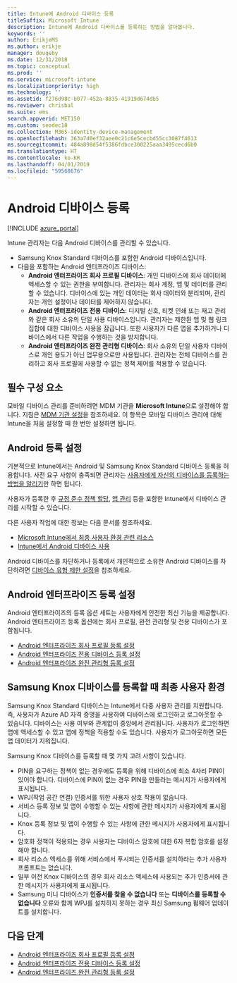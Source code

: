 ```yaml
---
title: Intune에 Android 디바이스 등록
titleSuffix: Microsoft Intune
description: Intune에 Android 디바이스를 등록하는 방법을 알아봅니다.
keywords: ''
author: ErikjeMS
ms.author: erikje
manager: dougeby
ms.date: 12/31/2018
ms.topic: conceptual
ms.prod: ''
ms.service: microsoft-intune
ms.localizationpriority: high
ms.technology: ''
ms.assetid: f276d98c-b077-452a-8835-41919d674db5
ms.reviewer: chrisbal
ms.suite: ems
search.appverid: MET150
ms.custom: seodec18
ms.collection: M365-identity-device-management
ms.openlocfilehash: 363a7d0ef32aee0c21c6e5cecbd55cc3087f4613
ms.sourcegitcommit: 484a898d54f5386fdbce300225aaa3495cecd6b0
ms.translationtype: HT
ms.contentlocale: ko-KR
ms.lasthandoff: 04/01/2019
ms.locfileid: "59568676"
---
```

# <a name="enroll-android-devices"></a>Android 디바이스 등록

[!INCLUDE [azure_portal](./includes/azure_portal.md)]

Intune 관리자는 다음 Android 디바이스를 관리할 수 있습니다.
- Samsung Knox Standard 디바이스를 포함한 Android 디바이스입니다.
- 다음을 포함하는 Android 엔터프라이즈 디바이스:
    - **Android 엔터프라이즈 회사 프로필 디바이스**: 개인 디바이스에 회사 데이터에 액세스할 수 있는 권한을 부여합니다. 관리자는 회사 계정, 앱 및 데이터를 관리할 수 있습니다. 디바이스에 있는 개인 데이터는 회사 데이터와 분리되며, 관리자는 개인 설정이나 데이터를 제어하지 않습니다. 
    - **Android 엔터프라이즈 전용 디바이스**: 디지털 신호, 티켓 인쇄 또는 재고 관리와 같은 회사 소유의 단일 사용 디바이스입니다. 관리자는 제한된 앱 및 웹 링크 집합에 대한 디바이스 사용을 잠급니다. 또한 사용자가 다른 앱을 추가하거나 디바이스에서 다른 작업을 수행하는 것을 방지합니다.
    - **Android 엔터프라이즈 완전 관리형 디바이스**: 회사 소유의 단일 사용자 디바이스로 개인 용도가 아닌 업무용으로만 사용됩니다. 관리자는 전체 디바이스를 관리하고 회사 프로필에 사용할 수 없는 정책 제어를 적용할 수 있습니다. 

## <a name="prerequisite"></a>필수 구성 요소

모바일 디바이스 관리를 준비하려면 MDM 기관을 **Microsoft Intune**으로 설정해야 합니다. 지침은 [MDM 기관 설정](mdm-authority-set.md)을 참조하세요. 이 항목은 모바일 디바이스 관리에 대해 Intune을 처음 설정할 때 한 번만 설정하면 됩니다.

## <a name="set-up-android-enrollment"></a>Android 등록 설정

기본적으로 Intune에서는 Android 및 Samsung Knox Standard 디바이스 등록을 허용합니다. 사전 요구 사항이 충족되면 관리자는 [사용자에게 자신의 디바이스를 등록하는 방법을 알리기](/intune-user-help/enroll-your-device-in-intune-android)만 하면 됩니다.

사용자가 등록한 후 [규정 준수 정책 할당](compliance-policy-create-android.md), [앱 관리](app-management.md) 등을 포함한 Intune에서 디바이스 관리를 시작할 수 있습니다.

다른 사용자 작업에 대한 정보는 다음 문서를 참조하세요.

- [Microsoft Intune에서 최종 사용자 환경 관련 리소스](end-user-educate.md)
- [Intune에서 Android 디바이스 사용](https://docs.microsoft.com/intune-user-help/using-your-android-device-with-intune)

Android 디바이스를 차단하거나 등록에서 개인적으로 소유한 Android 디바이스를 차단하려면 [디바이스 유형 제한 설정](enrollment-restrictions-set.md)을 참조하세요.

## <a name="set-up-android-enterprise-enrollment"></a>Android 엔터프라이즈 등록 설정

Android 엔터프라이즈의 등록 옵션 세트는 사용자에게 안전한 최신 기능을 제공합니다. Android 엔터프라이즈 등록 옵션에는 회사 프로필, 완전 관리형 및 전용 디바이스가 포함됩니다.

- [Android 엔터프라이즈 회사 프로필 등록 설정](android-work-profile-enroll.md)
- [Android 엔터프라이즈 전용 디바이스 등록 설정](android-kiosk-enroll.md)
- [Android 엔터프라이즈 완전 관리형 등록 설정](android-fully-managed-enroll.md)

## <a name="end-user-experience-when-enrolling-a-samsung-knox-device"></a>Samsung Knox 디바이스를 등록할 때 최종 사용자 환경

Samsung Knox Standard 디바이스는 Intune에서 다중 사용자 관리를 지원합니다. 즉, 사용자가 Azure AD 자격 증명을 사용하여 디바이스에 로그인하고 로그아웃할 수 있습니다. 디바이스는 사용 여부와 관계없이 중앙에서 관리됩니다. 사용자가 로그인하면 앱에 액세스할 수 있고 앱에 정책을 적용할 수도 있습니다. 사용자가 로그아웃하면 모든 앱 데이터가 지워집니다.

Samsung Knox 디바이스를 등록할 때 몇 가지 고려 사항이 있습니다.
-   PIN을 요구하는 정책이 없는 경우에도 등록을 위해 디바이스에 최소 4자리 PIN이 있어야 합니다. 디바이스에 PIN이 없는 경우 PIN을 만들라는 메시지가 사용자에게 표시됩니다.
-   WPJ(작업 공간 연결) 인증서를 위한 사용자 상호 작용이 없습니다.
-   서비스 등록 정보 및 앱이 수행할 수 있는 사항에 관한 메시지가 사용자에게 표시됩니다.
-   Knox 등록 정보 및 앱이 수행할 수 있는 사항에 관한 메시지가 사용자에게 표시됩니다.
-   암호화 정책이 적용되는 경우 사용자는 디바이스 암호에 대한 6자 복합 암호를 설정해야 합니다.
-   회사 리소스 액세스를 위해 서비스에서 푸시되는 인증서를 설치하라는 추가 사용자 프롬프트는 없습니다.
- 일부 이전 Knox 디바이스의 경우 회사 리소스 액세스에 사용되는 추가 인증서에 관한 메시지가 사용자에게 표시됩니다.
- Samsung 미니 디바이스가 **인증서를 찾을 수 없습니다** 또는 **디바이스를 등록할 수 없습니다** 오류와 함께 WPJ를 설치하지 못하는 경우 최신 Samsung 펌웨어 업데이트를 설치합니다.

## <a name="next-steps"></a>다음 단계

- [Android 엔터프라이즈 회사 프로필 등록 설정](android-work-profile-enroll.md)
- [Android 엔터프라이즈 전용 디바이스 등록 설정](android-kiosk-enroll.md)
- [Android 엔터프라이즈 완전 관리형 등록 설정](android-fully-managed-enroll.md)
